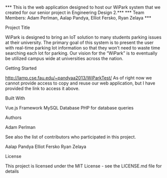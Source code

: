 *** This is the web application designed to host our WiPark system that we created for our senior project in Engineering Design 2.***
*** Team Members: Adam Perlman, Aalap Pandya, Elliot Fersko, Ryan Zelaya ***

Project Title

WiPark is designed to bring an IoT solution to many students parking issues at their university. The primary goal of this system is to present the user with real-time parking lot information so that they won’t need to waste time searching each lot for parking. Our vision for the “WiPark” is to eventually be utilized campus wide at universities across the nation. 


Getting Started

http://lamp.cse.fau.edu/~pandyaa2013/WiParkTest/
As of right now we cannot provide access to copy and reuse our web application, but I have provided the link to access it above.


Built With

Vue.js Framework
MySQL Database
PHP for database queries


Authors

Adam Perlman

See also the list of contributors who participated in this project.

Aalap Pandya
Elliot Fersko
Ryan Zelaya

License

This project is licensed under the MIT License - see the LICENSE.md file for details

